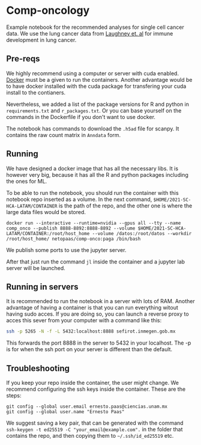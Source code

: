 # Comp-oncology
Example notebook for the recommended analyses for single cell cancer data.
We use the lung cancer data from [Laughney et. al](https://www.nature.com/articles/s41591-019-0750-6) for immune development
in lung cancer.

## Pre-reqs
We highly recommend using a computer or server with cuda enabled.
[Docker](https://docs.docker.com/engine/install/ubuntu/) must be a given to run the containers.
Another advantage would be to have docker installed with the cuda package
for transfering your cuda install to the contianers.

Nevertheless, we added a list of the package versions for R and python in `requirements.txt`
and `r_packages.txt`. Or you can base yourself on the commands in the Dockerfile if you 
don't want to use docker.

The notebook has commands to download the `.h5ad` file for scanpy. It contains the raw count matrix
in `Anndata` form.

## Running

We have designed a docker image that has all the necessary libs. It is however very big, because it has 
all the R and python packages including the ones for ML.

To be able to run the notebook, you should run the container with this notebook repo
inserted as a volume. In the next command, `$HOME/2021-SC-HCA-LATAM/CONTAINER` is the
path of the repo, and the other one is where the large data files would be stored.

```
docker run --interactive --runtime=nvidia --gpus all --tty --name comp_onco --publish 8888-8892:8888-8892 --volume $HOME/2021-SC-HCA-LATAM/CONTAINER:/root/host_home --volume /datos:/root/datos --workdir /root/host_home/ netopaas/comp-onco:paga /bin/bash
```

We publish some ports to use the jupyter server.


After that just run the command `jl` inside the container and a jupyter lab server will be launched.

## Running in servers

It is recommended to run the notebook in a server with lots of RAM. Another advantage of having a container is that
you can run everything witout having sudo acces.
If you are doing so, you can launch a reverse proxy to acces this sever from your computer with 
a command like this:

```bash
ssh -p 5265 -N -f -L 5432:localhost:8888 sefirot.inmegen.gob.mx
```

This forwards the port 8888 in the server to 5432 in your localhost. The -p is for when the ssh port on your server is different than the default.


## Troubleshooting

If you keep your repo inside the container, the user might change. We recommend configuring the ssh keys inside the container. These are the steps:

```
git config --global user.email ernesto.paas@ciencias.unam.mx
git config --global user.name "Ernesto Paas"
```

We suggest saving a key pair, that can be generated with the command `ssh-keygen -t ed25519 -C "your_email@example.com".`
in the folder that contains the repo, and then copying them to `~/.ssh/id_ed25519` etc.
